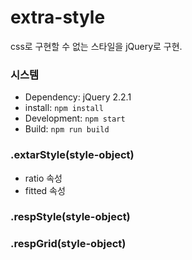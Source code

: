 # extra-style
css로 구현할 수 없는 스타일을 jQuery로 구현.

### 시스템
* Dependency: jQuery 2.2.1
* install: ``` npm install ```
* Development: ``` npm start ```
* Build: ```npm run build```

### .extarStyle(style-object)
* ratio 속성
* fitted 속성

### .respStyle(style-object)

### .respGrid(style-object)
